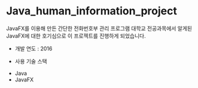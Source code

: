 # Java_human_information_project

JavaFX를 이용해 만든 간단한 전화번호부 관리 프로그램
대학교 전공과목에서 알게된 JavaFX에 대한 호기심으로 이 프로젝트를 진행하게 되었습니다.


* 개발 연도 : 2016

* 사용 기술 스택 
- Java
- JavaFX
